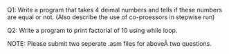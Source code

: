 Q1: Write a program that takes 4 deimal numbers and tells if these numbers are equal or not. (Also describe the use of co-proessors in stepwise run)

Q2: Write a program to print factorial of 10 using while loop.

NOTE: Please submit two seperate .asm files for aboveÂ two questions.
